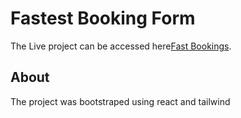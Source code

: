 # Fastest Booking Form

The Live project can be accessed here[Fast Bookings](https://fastbookings-hiringtask.netlify.app/).

## About

The project was bootstraped using react and tailwind
